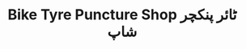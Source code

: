 ---
title: "Bike Tyre Puncture Shop ٹائر پنکچر شاپ"
url: /karachi/bike-tyre-puncture-shop-tty-r-pnkhchr-shp/
shop: car repair
---